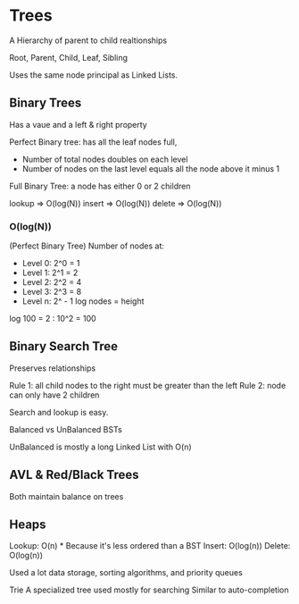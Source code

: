 # Trees

A Hierarchy of parent to  child realtionships

Root, Parent, Child, Leaf, Sibling

Uses the same node principal as Linked Lists.

## Binary Trees

Has a vaue and a left & right property

Perfect Binary tree: has all the leaf nodes full, 
- Number of total nodes doubles on each level
- Number of nodes on the last level equals all the node above it minus 1

Full Binary Tree: a node has either 0 or 2 children

lookup =>   O(log(N))
insert =>   O(log(N))
delete =>   O(log(N))

### O(log(N))

(Perfect Binary Tree)
Number of nodes at: 

- Level 0: 2^0 = 1
- Level 1: 2^1 = 2
- Level 2: 2^2 = 4
- Level 3: 2^3 = 8
- Level n: 2^ - 1
log nodes = height

log 100 = 2 : 10^2 = 100

## Binary Search Tree

Preserves relationships

Rule 1: all child nodes to the right must be greater than the left
Rule 2: node can only have 2 children

Search and lookup is easy.

Balanced vs UnBalanced BSTs

UnBalanced is mostly a long Linked List with O(n)

## AVL & Red/Black Trees

Both maintain balance on trees


## Heaps

Lookup:   O(n)  * Because it's less ordered than a BST
Insert:   O(log(n))
Delete:   O(log(n))

Used a lot data storage, sorting algorithms, and priority queues

Trie
A specialized tree used mostly for searching
Similar to auto-completion